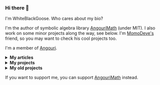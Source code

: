 ### Hi there 👋

I'm WhiteBlackGoose. Who cares about my bio?

I'm the author of symbolic algebra library <a href="https://am.angouri.org">AngouriMath</a> (under MIT). I also work on some minor projects along the way, see below. I'm <a href="https://github.com/MomoDeve">MomoDeve's</a> friend, so you may want to check his cool projects too.

I'm a member of <a href="https://angouri.org">Angouri</a>.

<details><summary><strong>My articles</strong></summary><p>

I wrote a few articles, maybe some people will be interested in them:
1. <a href="https://dzone.com/articles/a-simple-simulation-of-custom-physical-interaction">Simple simulation of custom physical interactions with particles</a>
2. <a href="https://habr.com/en/post/465523/">Yet another snake with Kivy, Python</a> (might be irrelevant, avoid following this guide)
3. <a href="https://habr.com/en/post/486496/">Symbolic algrebra in C#</a> (quite outdated though, written at the very beginning of AngouriMath)
4. <a href="https://gist.github.com/WhiteBlackGoose/5b84b2237704a91ffe7f34372196df32">Generic tensors in C#</a>
5. <a href="https://habr.com/en/post/528816/">Jupyter in .NET</a>
6. <a href="https://www.reddit.com/r/dotnet/comments/jv7qqt/net_jupyter_math_looks_awesome/">Math in Jupyter for .NET</a>
7. <a href="https://habr.com/en/post/545936/">Lazy properties in C#</a>
8. <a href="https://habr.com/en/post/546926/">Compilation of symbolic expressions into Linq.Expression</a>

</p></details>

<details><summary><strong>My projects</strong></summary><p>

Sorted from the most important to the least:
1. <a href="https://am.angouri.org">AngouriMath</a> (2019-2021)
2. <a href="https://github.com/asc-community/GenericTensor">GenericTensor</a> (2020)
3. <a href="https://github.com/asc-community/dotnet-benchmarks">DotnetBenchmarks</a> (2020-2021)
4. <a href="https://github.com/WhiteBlackGoose/FieldCache">FieldCache</a> (2020)
5. <a href="https://github.com/WhiteBlackGoose/MinimalismSinglePageWebsiteTemplate">Template for one-page website</a> (2021)
6. <a href="https://github.com/WhiteBlackGoose/hgt2png">Hgt to png</a> (2021)
7. <a href="https://github.com/WhiteBlackGoose/Yadg.NET">Yadg.NET</a> (2021)
8. <a href="https://github.com/WhiteBlackGoose/UsefulCodeSnippets">Code snippets</a> (2021)

</p>

</details>

<details><summary><strong>My old projects</strong></summary><p>

There're a few projects that I decided to upload to GitHub:
1. <a href="https://github.com/WhiteBlackGoose/leostudio">Leo Studio</a> (2016)
2. <a href="https://github.com/WhiteBlackGoose/GunsVsMonsters">Guns vs Monsters</a> (2016)
3. <a href="https://github.com/WhiteBlackGoose/LogicSchemeEmulator">Logic Scheme Emulator</a> (2017)
4. <a href="https://github.com/WhiteBlackGoose/HI19">HI19 handwriting recognition system</a> (2018-2019)

</p></details>

If you want to support me, you can support <a href="https://patreon.com/AngouriMath">AngouriMath</a> instead.
